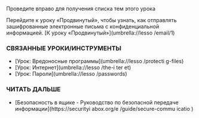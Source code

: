 [Title]: # (Что теперь?)
[Order]: # (13)

Проведите вправо для получения списка тем этого урока

Перейдите к уроку «Продвинутый», чтобы узнать, как отправлять зашифрованные электронные письма с конфиденциальной информацией.
[К уроку «Продвинутый»](umbrella://lesso
/email/1)

### СВЯЗАННЫЕ УРОКИ/ИНСТРУМЕНТЫ

* [Урок: Вредоносные программы](umbrella://lesso
/protecti
g-files)
* [Урок: Интернет](umbrella://lesso
/the-i
ter
et)
* [Урок: Пароли](umbrella://lesso
/passwords)

### ЧИТАТЬ ДАЛЬШЕ

* [Безопасность в ящике - Руководство по безопасной передаче информации](https://securityi
abox.org/e
/guide/secure-commu
icatio
)